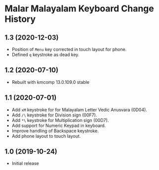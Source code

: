 Malar Malayalam Keyboard Change History
====================

1.3 (2020-12-03)
----------------
* Position of `Menu` key corrected in touch layout for phone.
* Defined `q` keystroke as dead key.

1.2 (2020-07-10)
----------------
* Rebuilt with kmcomp 13.0.109.0 stable

1.1 (2020-07-01)
----------------

* Add `xM` keystroke for for Malayalam Letter Vedic Anusvara (0D04).
* Add `/\` keystroke for Division sign (00F7).
* Add `*\` keystroke for Multiplication sign (00D7).
* Add support for Numeric Keypad in keyboard.
* Improve handling of Backspace keystroke.
* Add phone layout to touch layout.

1.0 (2019-10-24)
----------------
* Initial release
